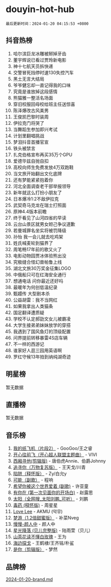 # douyin-hot-hub

`最后更新时间：2024-01-20 04:15:53 +0800`

## 抖音热榜

1. 哈尔滨巨龙冰雕被掰掉牙齿
1. 董宇辉说已看过贾玲新电影
1. 神十七航天员拆快递
1. 交警冒死挡停时速130失控汽车
1. 黑土无言大结局
1. 爷爷健忘却一直记得我的口味
1. 究竟是谁放掉这段感情
1. 熊猫雅一整活名场面
1. 穿旧校服回母校给班主任送惊喜
1. 陈泽爆改古风美男
1. 王俊凯巴黎时装周
1. 伊拉克门将哭了
1. 当舞蹈生参加即兴考试
1. 计划里翻唱挑战
1. 梦泪抖音首播官宣
1. 铁头被禁言
1. 扎克伯格宣布再买35万个GPU
1. 爱德华兹自抛自扣
1. 高校向师生免费发放4万双跑鞋
1. 当文旅开始翻出文化底牌
1. 还有梦能紧紧抱着你
1. 河北全面调查老干部举报领导
1. 新年就这么打扮小朋友了
1. 日本爆冷1:2不敌伊拉克
1. 武契奇马克龙在瑞士打照面
1. 原神4.4版本前瞻
1. 终于看见了山河四省的早读
1. 云台山景区就男女妲己争议道歉
1. 若曼城罪名坐实将被罚降级
1. 孙怡 我一会儿就去吃鸡架
1. 姓氏喊麦轮到猫界了
1. 周笔畅17年前的歌又火了
1. 电影动物园贾冰体验熊出没
1. 究极缝合怪幻兽帕鲁上线
1. 湖北文旅30万奖金征集LOGO
1. 中俄船只可在红海安全通行
1. 想通电话 问你最近还好吗
1. 最暖年为何创低温纪录
1. 甄嬛传 大型剧本杀
1. 公益胡雷：我不当网红
1. 如果我拿出人类猫条
1. 国足翻译遭质疑
1. 学校不认定郝劭文女儿被霸凌
1. 大学生接弟弟妹妹放学的穿搭
1. 我遇到了国风鱼灯的顶级配置
1. 问界提前转移暴雷4S店车辆
1. 不一样的西游记
1. 谁家好人逛三园用英语啊
1. 罗红守候13年拍到纳纯湖奇迹

## 明星榜

暂无数据

## 直播榜

暂无数据

## 音乐榜

1. [我的纸飞机（片段2）](https://sf86-cdn-tos.douyinstatic.com/obj/tos-cn-ve-2774/oM2ZrKcg2CD5AeRB2gkeXOFB1IxAGJdZPazYHf) - GooGoo/王之睿
1. [开心往前飞（开心超人联盟主题曲）](https://sf86-cdn-tos.douyinstatic.com/obj/tos-cn-ve-2774/9d8fb7c82cf1421fb93a9fe925275e0a) - VIVI
1. [西厢寻他(剪辑版)](https://sf86-cdn-tos.douyinstatic.com/obj/tos-cn-ve-2774/oUsAVfAQKlRNxEv5qxvIB8o5qmIWUcXbzJKJhw) - 唐伯虎Annie、伯爵Johnny
1. [追寻你（万物复苏版）](https://sf6-cdn-tos.douyinstatic.com/obj/tos-cn-ve-2774/oYeAZJsbjIDit9APmBg8u6uDUQnHmoCf3gbo74) - 王天戈/川青
1. [陷阱（释怀版）](https://sf86-cdn-tos.douyinstatic.com/obj/tos-cn-ve-2774/oE8C21LeZrzKLDFfQYgMzx4GAIHageG5IzayY7) - Zy/白允y
1. [可能（副歌）](https://sf86-cdn-tos.douyinstatic.com/obj/tos-cn-ve-2774/cde1731888894259b333569393c2fb51) - 程响
1. [希望你被这个世界爱着 (副歌)](https://sf86-cdn-tos.douyinstatic.com/obj/tos-cn-ve-2774/oUHCmWQfZlE3QQBKBeD8rCFLpJzPgCpImhsxMt) - 许亚童
1. [有你在 (第一次见面你的开场白)](https://sf3-cdn-tos.douyinstatic.com/obj/tos-cn-ve-2774/oAthrQ3ClJBfI57uBoFEgNDYtNCZ0TSYQQfxQ0) - 赵露思
1. [太阳（全网搜_太阳刘鹏_可听）](https://sf6-cdn-tos.douyinstatic.com/obj/tos-cn-ve-2774/ogWbyIQnlBFImVbeDocRdCIYtBHlbJXgfZMvgz) - 刘鹏
1. [毒药 (释怀版)](https://sf86-cdn-tos.douyinstatic.com/obj/tos-cn-ve-2774/oYILMEAzspdZBIzy4frJNB8ZHPHWAhiwowd4Ad) - 周星星
1. [Love Lee](https://sf86-cdn-tos.douyinstatic.com/obj/tos-cn-ve-2774/o05GbkJGbCBTdDnMtB0fwOYgkeZp23vrWQDQBS) - AKMU (악뮤)
1. [梦游（1.2倍甜蜜版）](https://sf86-cdn-tos.douyinstatic.com/obj/tos-cn-ve-2774/o4gyAUm8hwufoEABmwVIiQtHsFuGzAEEWtNMzo) - 补菜Nveg
1. [慢慢-颜人中](https://sf6-cdn-tos.douyinstatic.com/obj/tos-cn-ve-2774/ocjHNfBXdBxQNC8ZGAeoLMFTUgtBg8bkExunDC) - 颜人中
1. [星光降落 (贝儿完整版)](https://sf6-cdn-tos.douyinstatic.com/obj/tos-cn-ve-2774/okwB9hAwyAtsFFkFBzAX1hOOfQuIoMNs0W2Mwr) - 陆雨萱（贝儿）
1. [山茶花读不懂白玫瑰](https://sf3-cdn-tos.douyinstatic.com/obj/tos-cn-ve-2774/osfn8B7DktrRHEPJgPCfDbw7QDQEkwC16BxZg9) - 王为
1. [海边探戈](https://sf3-cdn-tos.douyinstatic.com/obj/tos-cn-ve-2774/os9gE0VQCGqt6VQkZDyBBYvfSDY0QFe3vVmubn) - 王鹤棣/王齐铭/朴鲨
1. [是你（剪辑版）](https://sf86-cdn-tos.douyinstatic.com/obj/tos-cn-ve-2774/46019dae783c4c969944217fe1cfafc4) - 梦然

## 品牌榜

[2024-01-20-brand.md](2024-01-20-brand.md)
